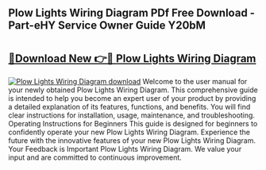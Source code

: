 ## Plow Lights Wiring Diagram PDf Free Download - Part-eHY Service Owner Guide Y20bM

# <h2><a href="http://dfkb56.blite.top/?on=Plow+Lights+Wiring+Diagram">🔗Download New 👉🔴 Plow Lights Wiring Diagram</a></h2>

[![Plow Lights Wiring Diagram download](https://i.imgur.com/lujVjoI.png)](http://dfkb56.blite.top/?on=Plow+Lights+Wiring+Diagram)
Welcome to the user manual for your newly obtained Plow Lights Wiring Diagram. This comprehensive guide is intended to help you become an expert user of your product by providing a detailed explanation of its features, functions, and benefits. You will find clear instructions for installation, usage, maintenance, and troubleshooting. Operating Instructions for Beginners This guide is designed for beginners to confidently operate your new Plow Lights Wiring Diagram. Experience the future with the innovative features of your new Plow Lights Wiring Diagram. Your Feedback is Important Plow Lights Wiring Diagram. We value your input and are committed to continuous improvement.
